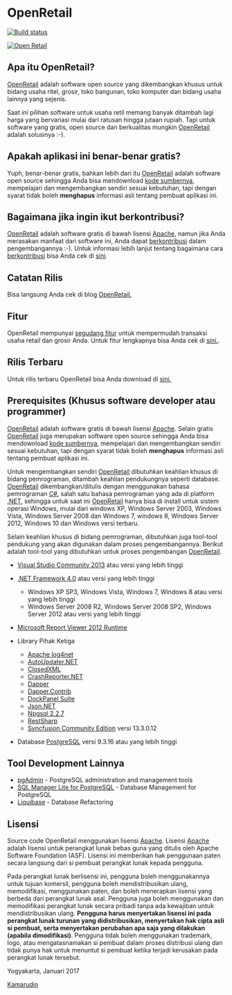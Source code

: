 OpenRetail
==============================================

[![Build status](https://ci.appveyor.com/api/projects/status/a2cf5uy7b16w386b?svg=true)](https://ci.appveyor.com/project/rudi-krsoftware/open-retail)

[![Open Retail](https://openretailblog.files.wordpress.com/2017/06/banner-small-beta.png)](https://openretailblog.wordpress.com/)

Apa itu OpenRetail?
-------------------

[OpenRetail](https://openretailblog.wordpress.com/) adalah software open source yang dikembangkan khusus untuk bidang usaha ritel, grosir, toko bangunan, toko komputer dan bidang usaha lainnya yang sejenis.

Saat ini pilihan software untuk usaha retil memang banyak ditambah lagi harga yang bervariasi mulai dari ratusan hingga jutaan rupiah. Tapi untuk software yang gratis, open source dan berkualitas mungkin [OpenRetail](https://openretailblog.wordpress.com/) adalah solusinya :-).

Apakah aplikasi ini benar-benar gratis?
---------------------------------------

Yuph, benar-benar gratis, bahkan lebih dari itu [OpenRetail](https://openretailblog.wordpress.com/) adalah software open source sehingga Anda bisa mendownload [kode sumbernya](https://github.com/rudi-krsoftware/open-retail/), mempelajari dan mengembangkan sendiri sesuai kebutuhan, tapi dengan syarat tidak boleh **menghapus** informasi asli tentang pembuat aplikasi ini. 

Bagaimana jika ingin ikut berkontribusi?
----------------------------------------

[OpenRetail](https://openretailblog.wordpress.com/) adalah software gratis di bawah lisensi [Apache](http://www.apache.org/licenses/LICENSE-2.0), namun jika Anda merasakan manfaat dari software ini, Anda dapat [berkontribusi](https://openretailblog.wordpress.com/kontribusi/) dalam pengembangannya :-). Untuk informasi lebih lanjut tentang bagaimana cara [berkontribusi](https://openretailblog.wordpress.com/kontribusi/) bisa Anda cek di [sini](https://openretailblog.wordpress.com/kontribusi/).

Catatan Rilis
-------------

Bisa langsung Anda cek di blog [OpenRetail.](https://openretailblog.wordpress.com/)

Fitur
--------

OpenRetail mempunyai [segudang fitur](https://openretailblog.wordpress.com/fitur/) untuk mempermudah transaksi usaha retail dan grosir Anda. Untuk fitur lengkapnya bisa Anda cek di [sini.](https://openretailblog.wordpress.com/fitur/).

Rilis Terbaru
-------------

Untuk rilis terbaru OpenRetail bisa Anda download di [sini.](https://github.com/rudi-krsoftware/open-retail/releases)

Prerequisites (Khusus software developer atau programmer)
---------------------------------------------------------

[OpenRetail](https://openretailblog.wordpress.com/) adalah software gratis di bawah lisensi [Apache](http://www.apache.org/licenses/LICENSE-2.0). Selain gratis [OpenRetail](https://openretailblog.wordpress.com/) juga merupakan software open source sehingga Anda bisa mendownload [kode sumbernya](https://github.com/rudi-krsoftware/open-retail/), mempelajari dan mengembangkan sendiri sesuai kebutuhan, tapi dengan syarat tidak boleh **menghapus** informasi asli tentang pembuat aplikasi ini.

Untuk mengembangkan sendiri [OpenRetail](https://openretailblog.wordpress.com/) dibutuhkan keahlian khusus di bidang pemrograman, ditambah keahlian pendukungnya seperti database. [OpenRetail](https://openretailblog.wordpress.com/) dikembangkan/ditulis dengan menggunakan bahasa pemrograman [C#](https://en.wikipedia.org/wiki/C_Sharp_(programming_language)), salah satu bahasa pemrograman yang ada di platform [.NET](https://en.wikipedia.org/wiki/.NET_Framework), sehingga untuk saat ini [OpenRetail](https://openretailblog.wordpress.com/) hanya bisa di install untuk sistem operasi Windows, mulai dari windows XP, Windows Server 2003, Windows Vista, Windows Server 2008 dan Windows 7, windows 8, Windows Server 2012, Windows 10 dan Windows versi terbaru.

Selain keahlian khusus di bidang pemrograman, dibutuhkan juga tool-tool pendukung yang akan digunakan dalam proses pengembangannya. Berikut adalah tool-tool yang dibutuhkan untuk proses pengembangan [OpenRetail](https://openretailblog.wordpress.com/).

* [Visual Studio Community 2013](https://www.visualstudio.com/en-us/news/releasenotes/vs2013-community-vs) atau versi yang lebih tinggi
* [.NET Framework 4.0](https://www.microsoft.com/en-us/download/details.aspx?id=17718) atau versi yang lebih tinggi
    * Windows XP SP3, Windows Vista, Windows 7, Windows 8 atau versi yang lebih tinggi
    * Windows Server 2008 R2, Windows Server 2008 SP2, Windows Server 2012 atau versi yang lebih tinggi    
* [Microsoft Report Viewer 2012 Runtime](https://www.microsoft.com/en-us/download/details.aspx?id=35747)    

* Library Pihak Ketiga
	* [Apache log4net](https://www.nuget.org/packages/log4net/)
	* [AutoUpdater.NET](https://www.nuget.org/packages/Autoupdater.NET.Official/)
    * [ClosedXML](https://www.nuget.org/packages/ClosedXML/)
	* [CrashReporter.NET](http://www.nuget.org/packages/CrashReporter.NET.Official/)
    * [Dapper](http://www.nuget.org/packages/Dapper/)
    * [Dapper.Contrib](http://www.nuget.org/packages/Dapper.Contrib/)
	* [DockPanel Suite](https://www.nuget.org/packages/DockPanelSuite/)
	* [Json.NET](http://www.nuget.org/packages/Newtonsoft.Json/9.0.1)	    	
    * [Npgsql 2.2.7](http://www.nuget.org/packages/Npgsql/2.2.72)    	    
	* [RestSharp](https://www.nuget.org/packages/RestSharp/)    	    
    * [Syncfusion Community Edition](https://www.syncfusion.com/products/communitylicense/) versi 13.3.0.12

* Database [PostgreSQL](https://www.postgresql.org/) versi 9.3.16 atau yang lebih tinggi

Tool Development Lainnya
-----------------------------------------------
* [pgAdmin](https://www.pgadmin.org/) - PostgreSQL administration and management tools
* [SQL Manager Lite for PostgreSQL](http://www.sqlmanager.net/products/postgresql/manager/download) - Database Management for PostgreSQL
* [Liquibase](http://www.liquibase.org/) - Database Refactoring 

Lisensi
-----------------------------------------------

Source code OpenRetail menggunakan lisensi [Apache](http://www.apache.org/licenses/LICENSE-2.0). Lisensi [Apache](http://www.apache.org/licenses/LICENSE-2.0) adalah lisensi untuk perangkat lunak bebas guna yang ditulis oleh Apache Software Foundation (ASF). Lisensi ini memberikan hak penggunaan paten secara langsung dari si pembuat perangkat lunak kepada pengguna.

Pada perangkat lunak berlisensi ini, pengguna boleh menggunakannya untuk tujuan komersil, pengguna boleh mendistribusikan ulang, memodifikasi, menggunakan paten, dan boleh menerapkan lisensi yang berbeda dari perangkat lunak asal. Pengguna juga boleh menggunakan dan memodifikasi perangkat lunak secara pribadi tanpa ada kewajiban untuk mendistribusikan ulang. **Pengguna harus menyertakan lisensi ini pada perangkat lunak turunan yang didistribusikan, menyertakan hak cipta asli si pembuat, serta menyertakan perubahan apa saja yang dilakukan (apabila dimodifikasi)**. Pengguna tidak boleh menggunakan trademark, logo, atau mengatasnamakan si pembuat dalam proses distribusi ulang dan tidak punya hak untuk menuntut si pembuat ketika terjadi kerusakan pada perangkat lunak tersebut.

Yogyakarta, Januari 2017


[Kamarudin](http://www.facebook.com/abu.anas.1232)